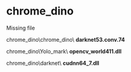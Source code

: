 # chrome_dino

Missing file

chrome_dino\chrome_dino\ **darknet53.conv.74**

chrome_dino\Yolo_mark\ **opencv_world411.dll**

chrome_dino\darknet\ **cudnn64_7.dll**
